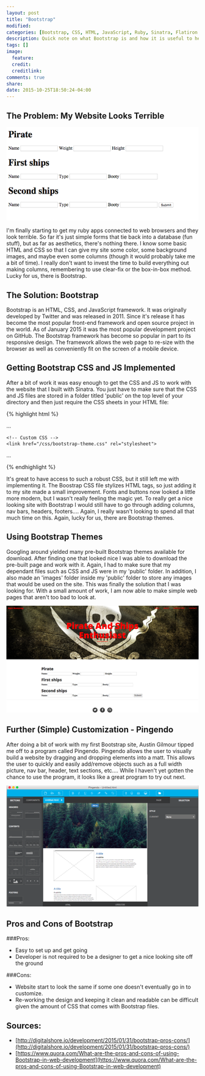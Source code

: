 ```yaml
---
layout: post
title: "Bootstrap"
modified:
categories: [Bootstrap, CSS, HTML, JavaScript, Ruby, Sinatra, Flatiron School]
description: Quick note on what Bootstrap is and how it is useful to help make a webpage look nice (though possible generic).
tags: []
image: 
  feature:
  credit:
  creditlink:
comments: true
share:
date: 2015-10-25T18:50:24-04:00
---
```

## The Problem: My Website Looks Terrible

<div align="center">
<img src="images/pirate_website_v1.png">
</div>


I'm finally starting to get my ruby apps connected to web browsers and they look terrible. So far it's just simple forms that tie back into a database (fun stuff), but as far as aesthetics, there's nothing there. I know some basic HTML and CSS so that I can give my site some color, some background images, and maybe even some columns (though it would probably take me a bit of time). I really don't want to invest the time to build everything out making columns, remembering to use clear-fix or the box-in-box method. Lucky for us, there is Bootstrap.

## The Solution: Bootstrap
Bootstrap is an HTML, CSS, and JavaScript framework. It was originally developed by Twitter and was released in 2011. Since it's release it has become the most popular front-end framework and open source project in the world. As of January 2015 it was the most popular development project on GitHub. The Bootstrap framework has become so popular in part to its responsive design. The framework allows the web page to re-size with the browser as well as conveniently fit on the screen of a mobile device.

## Getting Bootstrap CSS and JS Implemented
After a bit of work it was easy enough to get the CSS and JS to work with the website that I built with Sinatra. You just have to make sure that the CSS and JS files are stored in a folder titled 'public' on the top level of your directory and then just require the CSS sheets in your HTML file:

{% highlight html %}
<head>
  ...
    <!-- Bootstrap Core CSS -->
    <link href="/css/bootstrap.min.css" rel="stylesheet">

    <!-- Custom CSS -->
    <link href="/css/bootstrap-theme.css" rel="stylesheet">
  ...
</head>
{% endhighlight %} 

It's great to have access to such a robust CSS, but it still left me with implementing it. The Boostrap CSS file stylizes HTML tags, so just adding it to my site made a small improvement. Fonts and buttons now looked a little more modern, but I wasn't really feeling the magic yet. To really get a nice looking site with Bootstrap I would still have to go through adding columns, nav bars, headers, footers.... Again, I really wasn't looking to spend all that much time on this. Again, lucky for us, there are Bootstrap themes. 

## Using Bootstrap Themes
Googling around yielded many pre-built Bootstrap themes available for download. After finding one that looked nice I was able to download the pre-built page and work with it. Again, I had to make sure that my dependant files such as CSS and JS were in my 'public' folder. In addition, I also made an 'images' folder inside my 'public' folder to store any images that would be used on the site. This was finally the solution that I was looking for. With a small amount of work, I am now able to make simple web pages that aren't too bad to look at.

<div align="center">
<img src="images/pirate_website_v2.png">
</div>


## Further (Simple) Customization - Pingendo
After doing a bit of work with my first Bootstrap site, Austin Gilmour tipped me off to a program called Pingendo. Pingendo allows the user to visually build a website by dragging and dropping elements into a matt. This allows the user to quickly and easily add/remove objects such as a full width picture, nav bar, header, text sections, etc.... While I haven't yet gotten the chance to use the program, it looks like a great program to try out next. 

<div align="center">
<img src="images/pingendo.png">
</div>


## Pros and Cons of Bootstrap


###Pros:

- Easy to set up and get going
- Developer is not required to be a designer to get a nice looking site off the ground

###Cons:

- Website start to look the same if some one doesn't eventually go in to customize. 
- Re-working the design and keeping it clean and readable can be difficult given the amount of CSS that comes with Bootstrap files. 

## Sources:
- [http://digitalshore.io/development/2015/01/31/bootstrap-pros-cons/](http://digitalshore.io/development/2015/01/31/bootstrap-pros-cons/)
- [https://www.quora.com/What-are-the-pros-and-cons-of-using-Bootstrap-in-web-development](https://www.quora.com/What-are-the-pros-and-cons-of-using-Bootstrap-in-web-development)